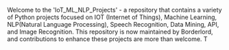 Welcome to the 'IoT_ML_NLP_Projects' - a repository that contains a variety of Python projects focused on IOT (Internet of Things), Machine Learning, NLP(Natural Language Processing), Speech Recognition, Data Mining, API, and Image Recognition. This repository is now maintained by Borderlord, and contributions to enhance these projects are more than welcome. T